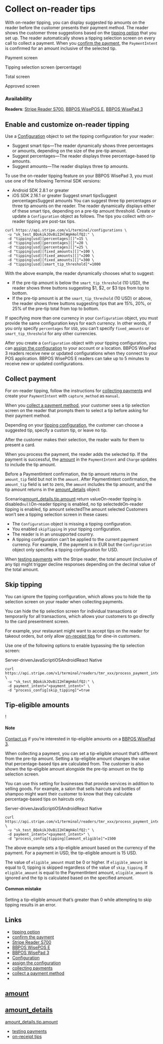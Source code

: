 # Collect on-reader tips

With on-reader tipping, you can display suggested tip amounts on the reader
before the customer presents their payment method. The reader shows the customer
three suggestions based on the [tipping
option](https://docs.stripe.com/terminal/features/collecting-tips/on-reader#customize-tips-reader)
that you set up. The reader automatically shows a tipping selection screen on
every call to collect a payment. When you [confirm the
payment](https://docs.stripe.com/terminal/payments/collect-card-payment#confirm-payment),
the `PaymentIntent` is confirmed for an amount inclusive of the selected tip.

Payment screen

Tipping selection screen (percentage)

Total screen

Approved screen

### Availability

**Readers**: [Stripe Reader
S700](https://docs.stripe.com/terminal/readers/stripe-reader-s700), [BBPOS
WisePOS E](https://docs.stripe.com/terminal/readers/bbpos-wisepos-e), [BBPOS
WisePad 3](https://docs.stripe.com/terminal/readers/bbpos-wisepad3)

## Enable and customize on-reader tipping

Use a [Configuration](https://docs.stripe.com/api/terminal/configuration) object
to set the tipping configuration for your reader:

- Suggest smart tips—The reader dynamically shows three percentages or amounts,
depending on the size of the pre-tip amount.
- Suggest percentages—The reader displays three percentage-based tip amounts.
- Suggest amounts—The reader displays three tip amounts.

To use the on-reader tipping feature on your BBPOS WisePad 3, you must use one
of the following Terminal SDK versions:

- Android SDK 2.8.1 or greater
- iOS SDK 2.16.1 or greater
Suggest smart tipsSuggest percentagesSuggest amounts
You can suggest three tip percentages or three tip amounts on the reader. The
reader dynamically displays either of these smart tips, depending on a pre-tip
amount threshold. Create or update a `Configuration` object as follows. The tips
you collect with on-reader tipping are post-tax tips.

```
curl https://api.stripe.com/v1/terminal/configurations \
 -u "sk_test_BQokikJOvBiI2HlWgH4olfQ2:" \
 -d "tipping[usd][percentages][]"=15 \
 -d "tipping[usd][percentages][]"=20 \
 -d "tipping[usd][percentages][]"=25 \
 -d "tipping[usd][fixed_amounts][]"=100 \
 -d "tipping[usd][fixed_amounts][]"=200 \
 -d "tipping[usd][fixed_amounts][]"=300 \
 -d "tipping[usd][smart_tip_threshold]"=1000
```

With the above example, the reader dynamically chooses what to suggest:

- If the pre-tip amount is below the `smart_tip_threshold` (10 USD), the reader
shows three buttons suggesting $1, $2, or $3 tips from top to bottom.
- If the pre-tip amount is at the `smart_tip_threshold` (10 USD) or above, the
reader shows three buttons suggesting tips that are 15%, 20%, or 25% of the
pre-tip total from top to bottom.

If specifying more than one currency in your `Configuration` object, you must
provide the same configuration keys for each currency. In other words, if you
only specify `percentages` for `USD`, you can’t specify `fixed_amounts` or
`smart_tip_threshold` for any other currencies.

After you create a `Configuration` object with your tipping configuration, you
can [assign the
configuration](https://docs.stripe.com/terminal/fleet/configurations-overview?dashboard-or-api=api#create-a-configuration-for-an-individual-location)
to your account or a location. BBPOS WisePad 3 readers receive new or updated
configurations when they connect to your POS application. BBPOS WisePOS E
readers can take up to 5 minutes to receive new or updated configurations.

## Collect payment

For on-reader tipping, follow the instructions for [collecting
payments](https://docs.stripe.com/terminal/payments/collect-card-payment) and
create your `PaymentIntent` with `capture_method` as `manual`.

When you [collect a payment
method](https://docs.stripe.com/terminal/payments/collect-card-payment#collect-payment),
your customer sees a tip selection screen on the reader that prompts them to
select a tip before asking for their payment method.

Depending on your [tipping
configuration](https://docs.stripe.com/terminal/features/collecting-tips/on-reader#customize-tips-reader),
the customer can choose a suggested tip, specify a custom tip, or leave no tip.

After the customer makes their selection, the reader waits for them to present a
card.

When you process the payment, the reader adds the selected tip. If the payment
is successful, the
[amount](https://docs.stripe.com/api/payment_intents/create#create_payment_intent-amount)
in the `PaymentIntent` and `Charge` updates to include the tip amount.

Before a PaymentIntent confirmation, the tip amount returns in the `amount_tip`
field but not in the `amount`. After PaymentIntent confirmation, the
`amount_tip` field is set to zero, the `amount` includes the tip amount, and the
tip amount returns in the
[amount_details](https://docs.stripe.com/api/payment_intents/object#payment_intent_object-amount_details)
object:

Scenario[amount_details.tip.amount](https://docs.stripe.com/api/payment_intents/object#payment_intent_object-amount_details-tip-amount)
return valueOn-reader tipping is disabled`null`On-reader tipping is enabled, no
tip selected`0`On-reader tipping is enabled, tip amount selectedThe amount
selected
Customers won’t see a tipping selection screen in these cases:

- The `Configuration` object is missing a tipping configuration.
- You enabled `skipTipping` in your tipping configuration.
- The reader is in an unsupported country.
- A tipping configuration can’t be applied to the current payment currency. For
example, if the payment is in EUR but the `Configuration` object only specifies
a tipping configuration for USD.

When [testing
payments](https://docs.stripe.com/terminal/references/testing#physical-test-cards)
with the Stripe reader, the total amount (inclusive of any tip) might trigger
decline responses depending on the decimal value of the total amount.

## Skip tipping

You can ignore the tipping configuration, which allows you to hide the tip
selection screen on your reader when collecting payments.

You can hide the tip selection screen for individual transactions or temporarily
for all transactions, which allows your customers to go directly to the card
presentment screen.

For example, your restaurant might want to accept tips on the reader for takeout
orders, but only allow [on-receipt
tips](https://docs.stripe.com/terminal/features/collecting-tips/on-receipt) for
dine-in customers.

Use one of the following options to enable bypassing the tip selection screen:

Server-drivenJavaScriptiOSAndroidReact Native
```
curl https://api.stripe.com/v1/terminal/readers/tmr_xxx/process_payment_intent \
 -u "sk_test_BQokikJOvBiI2HlWgH4olfQ2:" \
 -d payment_intent="<payment_intent>" \
 -d "process_config[skip_tipping]"=true
```

## Tip-eligible amounts

!

#### Note

[Contact us](mailto:stripe-terminal-betas@stripe.com) if you’re interested in
tip-eligible amounts on a [BBPOS WisePad
3](https://docs.stripe.com/terminal/readers/bbpos-wisepad3).

When collecting a payment, you can set a tip-eligible amount that’s different
from the pre-tip amount. Setting a tip-eligible amount changes the value that
percentage-based tips are calculated from. The customer is also shown the
tip-eligible amount alongside the pre-tip amount on the tip selection screen.

You can use this setting for businesses that provide services in addition to
selling goods. For example, a salon that sells haircuts and bottles of shampoo
might want their customer to know that they calculate percentage-based tips on
haircuts only.

Server-drivenJavaScriptiOSAndroidReact Native
```
curl https://api.stripe.com/v1/terminal/readers/tmr_xxx/process_payment_intent \
 -u "sk_test_BQokikJOvBiI2HlWgH4olfQ2:" \
 -d payment_intent="<payment_intent>" \
 -d "process_config[tipping][amount_eligible]"=1500
```

The above example sets a tip-eligible amount based on the currency of the
payment. For a payment in USD, the tip-eligible amount is 15 USD.

The value of `eligible_amount` must be 0 or higher. If `eligible_amount` is
equal to 0, tipping is skipped regardless of the value of `skip_tipping`. If
`eligible_amount` is equal to the PaymentIntent amount, `eligible_amount` is
ignored and the tip is calculated based on the specified amount.

#### Common mistake

Setting a tip-eligible amount that’s greater than 0 while attempting to skip
tipping results in an error.

## Links

- [tipping
option](https://docs.stripe.com/terminal/features/collecting-tips/on-reader#customize-tips-reader)
- [confirm the
payment](https://docs.stripe.com/terminal/payments/collect-card-payment#confirm-payment)
- [Stripe Reader
S700](https://docs.stripe.com/terminal/readers/stripe-reader-s700)
- [BBPOS WisePOS E](https://docs.stripe.com/terminal/readers/bbpos-wisepos-e)
- [BBPOS WisePad 3](https://docs.stripe.com/terminal/readers/bbpos-wisepad3)
- [Configuration](https://docs.stripe.com/api/terminal/configuration)
- [assign the
configuration](https://docs.stripe.com/terminal/fleet/configurations-overview?dashboard-or-api=api#create-a-configuration-for-an-individual-location)
- [collecting
payments](https://docs.stripe.com/terminal/payments/collect-card-payment)
- [collect a payment
method](https://docs.stripe.com/terminal/payments/collect-card-payment#collect-payment)
-
[amount](https://docs.stripe.com/api/payment_intents/create#create_payment_intent-amount)
-
[amount_details](https://docs.stripe.com/api/payment_intents/object#payment_intent_object-amount_details)
-
[amount_details.tip.amount](https://docs.stripe.com/api/payment_intents/object#payment_intent_object-amount_details-tip-amount)
- [testing
payments](https://docs.stripe.com/terminal/references/testing#physical-test-cards)
- [on-receipt
tips](https://docs.stripe.com/terminal/features/collecting-tips/on-receipt)